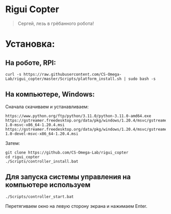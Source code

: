 # Rigui Copter
> Сергей, лезь в грёбанного робота!

# Установка:

## На роботе, RPI: 

```shell
curl -s https://raw.githubusercontent.com/CS-Omega-Lab/rigui_copter/master/Scripts/platform_install.sh | sudo bash -s
```

## На компьютере, Windows: 
Сначала скачиваем и устанавливаем:
```shell
https://www.python.org/ftp/python/3.11.0/python-3.11.0-amd64.exe
https://gstreamer.freedesktop.org/data/pkg/windows/1.20.4/msvc/gstreamer-1.0-msvc-x86_64-1.20.4.msi
https://gstreamer.freedesktop.org/data/pkg/windows/1.20.4/msvc/gstreamer-1.0-devel-msvc-x86_64-1.20.4.msi
```
Затем:
```shell
git clone https://github.com/CS-Omega-Lab/rigui_copter
cd rigui_copter
./Scripts/controller_install.bat
```

## Для запуска системы управления на компьютере используем
```shell
./Scripts/controller_start.bat
```
Перетягиваем окно на левую сторону экрана и нажимаем Enter.
